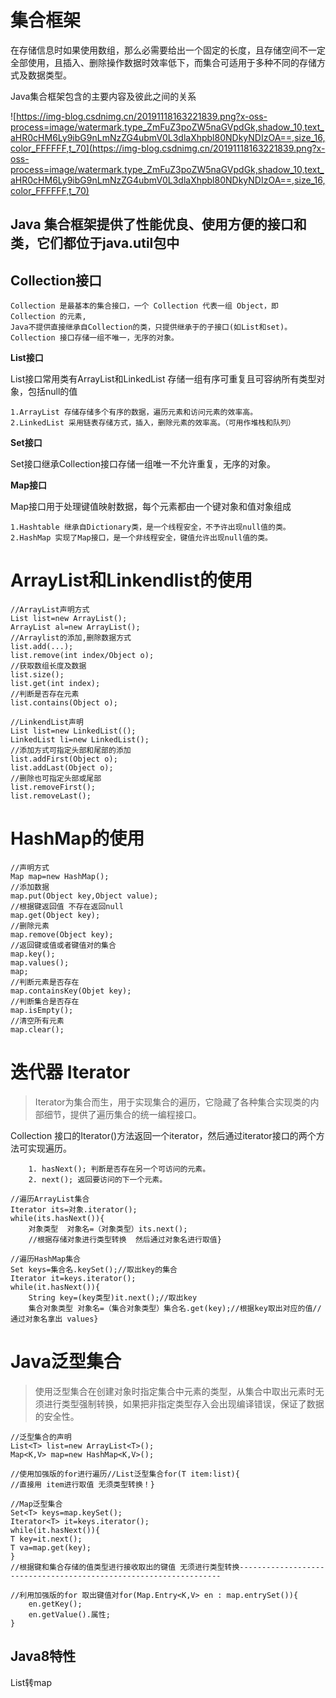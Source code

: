 # 集合框架

在存储信息时如果使用数组，那么必需要给出一个固定的长度，且存储空间不一定全部使用，且插入、删除操作数据时效率低下，而集合可适用于多种不同的存储方式及数据类型。

Java集合框架包含的主要内容及彼此之间的关系

![https://img-blog.csdnimg.cn/20191118163221839.png?x-oss-process=image/watermark,type_ZmFuZ3poZW5naGVpdGk,shadow_10,text_aHR0cHM6Ly9ibG9nLmNzZG4ubmV0L3dlaXhpbl80NDkyNDIzOA==,size_16,color_FFFFFF,t_70](https://img-blog.csdnimg.cn/20191118163221839.png?x-oss-process=image/watermark,type_ZmFuZ3poZW5naGVpdGk,shadow_10,text_aHR0cHM6Ly9ibG9nLmNzZG4ubmV0L3dlaXhpbl80NDkyNDIzOA==,size_16,color_FFFFFF,t_70)

## Java 集合框架提供了性能优良、使用方便的接口和类，它们都位于java.util包中

## Collection接口

```
Collection 是最基本的集合接口，一个 Collection 代表一组 Object，即 Collection 的元素, 
Java不提供直接继承自Collection的类，只提供继承于的子接口(如List和set)。
Collection 接口存储一组不唯一，无序的对象。
```

**List接口**

List接口常用类有ArrayList和LinkedList 存储一组有序可重复且可容纳所有类型对象，包括null的值

```
1.ArrayList 存储存储多个有序的数据，遍历元素和访问元素的效率高。
2.LinkedList 采用链表存储方式，插入，删除元素的效率高。（可用作堆栈和队列）
```

**Set接口**

Set接口继承Collection接口存储一组唯一不允许重复，无序的对象。

**Map接口**

Map接口用于处理键值映射数据，每个元素都由一个键对象和值对象组成

```
1.Hashtable 继承自Dictionary类，是一个线程安全，不予许出现null值的类。
2.HashMap 实现了Map接口，是一个非线程安全，键值允许出现null值的类。
```

# **ArrayList和Linkendlist的使用**

```
//ArrayList声明方式
List list=new ArrayList();
ArrayList al=new ArrayList();
//Arraylist的添加,删除数据方式
list.add(...);
list.remove(int index/Object o);
//获取数组长度及数据
list.size();
list.get(int index);
//判断是否存在元素
list.contains(Object o);

//LinkendList声明
List list=new LinkedList(();
LinkedList li=new LinkedList();
//添加方式可指定头部和尾部的添加
list.addFirst(Object o);
list.addLast(Object o);
//删除也可指定头部或尾部
list.removeFirst();
list.removeLast();
```

# **HashMap的使用**

```
//声明方式
Map map=new HashMap();
//添加数据
map.put(Object key,Object value);
//根据键返回值 不存在返回null
map.get(Object key);
//删除元素
map.remove(Object key);
//返回键或值或者键值对的集合
map.key();
map.values();
map;
//判断元素是否存在
map.containsKey(Objet key);
//判断集合是否存在
map.isEmpty();
//清空所有元素
map.clear();
```

# **迭代器 Iterator**

> Iterator为集合而生，用于实现集合的遍历，它隐藏了各种集合实现类的内部细节，提供了遍历集合的统一编程接口。

Collection 接口的Iterator()方法返回一个iterator，然后通过iterator接口的两个方法可实现遍历。

```
	1. hasNext(); 判断是否存在另一个可访问的元素。
	2. next(); 返回要访问的下一个元素。
```

```
//遍历ArrayList集合
Iterator its=对象.iterator();
while(its.hasNext()){
	对象类型  对象名=（对象类型）its.next();
	//根据存储对象进行类型转换  然后通过对象名进行取值}

//遍历HashMap集合
Set keys=集合名.keySet();//取出key的集合
Iterator it=keys.iterator();
while(it.hasNext()){
	String key=(key类型)it.next();//取出key
	集合对象类型 对象名=（集合对象类型）集合名.get(key);//根据key取出对应的值//通过对象名拿出 values}
```

# **Java泛型集合**

> 使用泛型集合在创建对象时指定集合中元素的类型，从集合中取出元素时无须进行类型强制转换，如果把非指定类型存入会出现编译错误，保证了数据的安全性。

```
//泛型集合的声明
List<T> list=new ArrayList<T>();
Map<K,V> map=new HashMap<K,V>();

//使用加强版的for进行遍历//List泛型集合for(T item:list){
//直接用 item进行取值 无须类型转换！}

//Map泛型集合
Set<T> keys=map.keySet();
Iterator<T> it=keys.iterator();
while(it.hasNext()){
T key=it.next();
T va=map.get(key);
}
//根据键和集合存储的值类型进行接收取出的键值 无须进行类型转换------------------------------------------------------------------

//利用加强版的for 取出键值对for(Map.Entry<K,V> en : map.entrySet()){
	en.getKey();
	en.getValue().属性;
}
```

## Java8特性

List转map